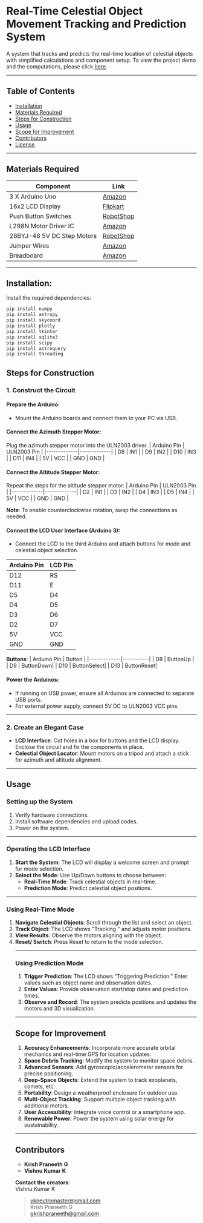 # Real-Time Celestial Object Movement Tracking and Prediction System
A system that tracks and predicts the real-time location of celestial objects with simplified calculations and component setup. To view the project demo and the computations, please click [here](#).

---

## Table of Contents
- [Installation](#installation)
- [Materials Required](#materials-required)
- [Steps for Construction](#steps-for-construction)
- [Usage](#usage)
- [Scope for Improvement](#scope-for-improvement)
- [Contributors](#contributors)
- [License](#license)

---

## Materials Required 
| Component                      | Link |
|---------------------------------|------|
| 3 X Arduino Uno                 | [Amazon](https://www.amazon.in/Arduino-Uno-Rev3-Microcontroller-Board/dp/B0752X52VB) |
| 16x2 LCD Display                | [Flipkart](https://www.flipkart.com/16x2-lcd-display-module-blue-backlight/p/itm0817793201) |
| Push Button Switches            | [RobotShop](https://www.robotshop.com/en/products/taxibot-button-switch-normal-open?utm_source=google_shopping&utm_medium=cpc&utm_campaign=shopping_en&gclid=CjwKCAjw864v7E9z8-YcAXoQBAv410nX0Y2o433p9Y3gX9X8_3bY3z7l_909q9p7F5aApS_wcB) |
| L298N Motor Driver IC           | [Amazon](https://www.amazon.in/L298N-Motor-Driver-Module-Dual-H-Bridge/dp/B07D3Y917R) |
| 28BYJ-48 5V DC Step Motors      | [RobotShop](https://www.robotshop.com/en/products/pololu-37d-metal-gearmotor-100-1-37d-210rpm?utm_source=google_shopping&utm_medium=cpc&utm_campaign=shopping_en&gclid=CjwKCAjw864v7E9z8-YcAXoQBAv410nX0Y2o433p9Y3gX9X8_3bY3z7l_909q9p7F5aApS_wcB) |
| Jumper Wires                    | [Amazon](https://www.amazon.in/Jumper-Wire-Male-to-Female-20cm-20-Pcs/dp/B07D3Y917R) |
| Breadboard                      | [Amazon](https://www.amazon.in/ELECFY-Breadboard-830-Tie-Points-Self-Adhesive-PCB-Board-Arduino-Raspberry-Pi-Projects/dp/B07D3Y917R) |

---

## Installation:
Install the required dependencies:
```bash
pip install numpy
pip install astropy
pip install skycoord
pip install plotly
pip install tkinter
pip install sqlite3
pip install scipy
pip install astroquery
pip install threading
```

## Steps for Construction

### 1. Construct the Circuit
#### Prepare the Arduino:
- Mount the Arduino boards and connect them to your PC via USB.

#### Connect the Azimuth Stepper Motor:
Plug the azimuth stepper motor into the ULN2003 driver.
| Arduino Pin | ULN2003 Pin |
|-------------|-------------|
| D8          | IN1         |
| D9          | IN2         |
| D10         | IN3         |
| D11         | IN4         |
| 5V          | VCC         |
| GND         | GND         |

#### Connect the Altitude Stepper Motor:
Repeat the steps for the altitude stepper motor:
| Arduino Pin | ULN2003 Pin |
|-------------|-------------|
| D2          | IN1         |
| D3          | IN2         |
| D4          | IN3         |
| D5          | IN4         |
| 5V          | VCC         |
| GND         | GND         |

**Note**: To enable counterclockwise rotation, swap the connections as needed.

#### Connect the LCD User Interface (Arduino 3):
- Connect the LCD to the third Arduino and attach buttons for mode and celestial object selection.
  
| Arduino Pin | LCD Pin  |
|-------------|----------|
| D12         | RS       |
| D11         | E        |
| D5          | D4       |
| D4          | D5       |
| D3          | D6       |
| D2          | D7       |
| 5V          | VCC      |
| GND         | GND      |

**Buttons**:
| Arduino Pin | Button    |
|-------------|-----------|
| D8          | ButtonUp  |
| D9          | ButtonDown|
| D10         | ButtonSelect|
| D13         | ButtonReset|

#### Power the Arduinos:
- If running on USB power, ensure all Arduinos are connected to separate USB ports.
- For external power supply, connect 5V DC to ULN2003 VCC pins.

---

### 2. Create an Elegant Case
- **LCD Interface**: Cut holes in a box for buttons and the LCD display. Enclose the circuit and fix the components in place.
- **Celestial Object Locator**: Mount motors on a tripod and attach a stick for azimuth and altitude alignment.

---

## Usage

### Setting up the System
1. Verify hardware connections.
2. Install software dependencies and upload codes.
3. Power on the system.

---

### Operating the LCD Interface
1. **Start the System**: The LCD will display a welcome screen and prompt for mode selection.
2. **Select the Mode**: Use Up/Down buttons to choose between:
   - **Real-Time Mode**: Track celestial objects in real-time.
   - **Prediction Mode**: Predict celestial object positions.

---

### Using Real-Time Mode
1. **Navigate Celestial Objects**: Scroll through the list and select an object.
2. **Track Object**: The LCD shows "Tracking <object name>" and adjusts motor positions.
3. **View Results**: Observe the motors aligning with the object.
4. **Reset/ Switch**: Press Reset to return to the mode selection.

---

### Using Prediction Mode
1. **Trigger Prediction**: The LCD shows "Triggering Prediction." Enter values such as object name and observation dates.
2. **Enter Values**: Provide observation start/stop dates and prediction times.
3. **Observe and Record**: The system predicts positions and updates the motors and 3D visualization.

---

## Scope for Improvement
1. **Accuracy Enhancements**: Incorporate more accurate orbital mechanics and real-time GPS for location updates.
2. **Space Debris Tracking**: Modify the system to monitor space debris.
3. **Advanced Sensors**: Add gyroscopic/accelerometer sensors for precise positioning.
4. **Deep-Space Objects**: Extend the system to track exoplanets, comets, etc.
5. **Portability**: Design a weatherproof enclosure for outdoor use.
6. **Multi-Object Tracking**: Support multiple object tracking with additional motors.
7. **User Accessibility**: Integrate voice control or a smartphone app.
8. **Renewable Power**: Power the system using solar energy for sustainability.

---

## Contributors
- **Krish Praneeth G**  
- **Vishnu Kumar K**

**Contact the creators**:  
Vishnu Kumar K  
> vkneutromaster@gmail.com  
Krish Praneeth G  
> gkrishpraneeth@gmail.com
